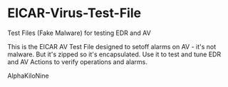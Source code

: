 # EICAR-Virus-Test-File
Test Files (Fake Malware) for testing EDR and AV

This is the EICAR AV Test File designed to setoff alarms on AV - it's not malware. But it's zipped so it's encapsulated.
Use it to test and tune EDR and AV Actions to verify operations and alarms.

AlphaKiloNine
